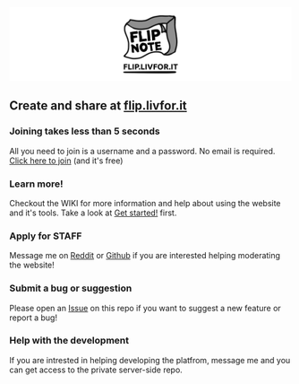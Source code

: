 ![header](https://raw.githubusercontent.com/Yogsther/flip-note/master/img/readme/header.png)

## Create and share at [flip.livfor.it](http://flip.livfor.it)

### Joining takes less than 5 seconds

All you need to join is a username and a password. No email is required. [Click here to join](http://flip.livfor.it) (and it's free)

### Learn more!
Checkout the WIKI for more information and help about using the website and it's tools.
Take a look at [Get started!](https://github.com/Yogsther/flip-note/wiki/Get-started!) first.

### Apply for STAFF

Message me on [Reddit](http://reddit.com/u/Yogsther) or [Github](https://github.com/Yogsther) if you are interested helping moderating the website!

### Submit a bug or suggestion
Please open an [Issue](https://github.com/Yogsther/flip-note/issues) on this repo if you want to suggest a new feature or report a bug!

### Help with the development
If you are intrested in helping developing the platfrom, message me and you can get access to the private server-side repo.
